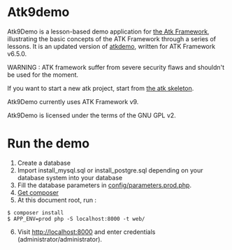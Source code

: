 # Atk9demo

Atk9Demo is a lesson-based demo application for [the Atk Framework](https://github.com/Sintattica/atk), illustrating the basic concepts of the ATK Framework through a series of lessons. It is an updated version of [atkdemo](https://github.com/atkphpframework/atkdemo/), written for ATK Framework v6.5.0.

WARNING : ATK framework suffer from severe security flaws and shouldn't be used for the moment.

If you want to start a new atk project, start from [the atk skeleton](https://github.com/Sintattica/atk-skeleton).

Atk9Demo currently uses ATK Framework v9.

Atk9Demo is licensed under the terms of the GNU GPL v2.

# Run the demo

1. Create a database
2. Import install_mysql.sql or install_postgre.sql depending on your database system into your database
3. Fill the database parameters in [config/parameters.prod.php](config/parameters.prod.php).
4. [Get composer](https://getcomposer.org/)
5. At this document root, run :
````
$ composer install
$ APP_ENV=prod php -S localhost:8000 -t web/
````
6. Visit [http://localhost:8000](http://localhost:8000) and enter credentials (administrator/administrator).
